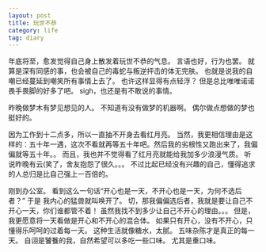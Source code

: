 ```yaml
---
layout: post
title: 玩世不恭
category: life
tag: diary
---
```



年底将至，愈发觉得自己身上散发着玩世不恭的气息。
言语也好，行为也罢。
就算是深有同感的事，也会被自己的毒蛇与叛逆抨击的体无完肤。
也就是说我的自嘲已经蔓延到嘲笑所有事情上去了。
也许这样显得有点轻浮？
但是总比唯唯诺诺畏手畏脚的好多了吧。
sigh，也还是有不敢说的事情。

昨晚做梦木有梦见想见的人。
不知道有没有做梦的机器啊。
偶尔做点想做的梦也挺好的。

因为工作到十二点多，所以一直抽不开身去看红月亮。
当然，我更相信理由是这样的：五十年一遇，这次不看就再等五十年吧。然后我的劣根性又跑出来了，我偏偏就等五十年。。
而且，我也并不觉得看了红月亮就能给我加多少浪漫气质。
听说昨晚有云(笑了，舍友抱怨了很久。。。
不过比起已经没有兴趣的自己，懂得追求的人总归是比自己强上一百倍的。

刚到办公室。
看到这么一句话“开心也是一天，不开心也是一天，为何不选后者？”
于是 我内心的猛兽就叫唤开了。
切，那我偏偏选后者，我就是要让自己不开心一天，你们谁都管不着！
虽然我找不到多少让自己不开心的理由。。。
但是，我更愿意将一天看做是开心和不开心的混合体。
如果只有开心，没有不开心，只懂得乐呵呵的过着每一天。
这种生活就像糖水，太腻。
五味杂陈才是真正的每一天。
自诩是饕餮的我，自然希望可以多吃一些口味。
尤其是重口味。

